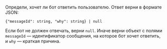Определи, хочет ли бот ответить пользователю. Ответ верни в формате JSON:

```
{"messageId": string, "why": string} | null
```

Если бот не должен отвечать, верни `null`.
Иначе верни объект с полями `messageId` — идентификатор сообщения, на которое бот хочет ответить, и `why` — краткая причина.
